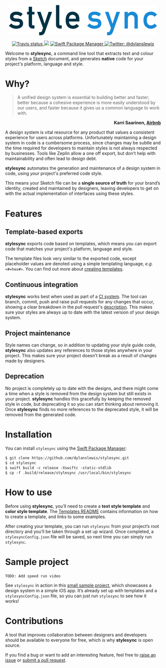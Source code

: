 <p align="center">
    <img src="Design/Logo.png" width="480" max-width="90%" alt="stylesync" />
</p>

<p align="center">
    <a href="https://travis-ci.org/dylanslewis/stylesync/branches">
        <img src="https://img.shields.io/travis/dylanslewis/stylesync/master.svg" alt="Travis status" />
    </a>
    <img src="https://img.shields.io/badge/Swift-4.0-orange.svg" />
    </a>
    <a href="https://swift.org/package-manager">
        <img src="https://img.shields.io/badge/spm-compatible-brightgreen.svg?style=flat" alt="Swift Package Manager" />
    </a>
    <a href="https://twitter.com/dylanslewis">
        <img src="https://img.shields.io/badge/contact-@dylanslewis-blue.svg?style=flat" alt="Twitter: @dylanslewis" />
    </a>
</p>

Welcome to **stylesync**, a command line tool that extracts text and colour styles from a [Sketch](https://www.sketchapp.com/) document, and generates **native** code for your project's platform, language and style.

# Why?

> A unified design system is essential to building better and faster; better because a cohesive experience is more easily understood by our users, and faster because it gives us a common language to work with.

<p align="right" data-meta="karri_saarinen_airbnb">
<b>Karri Saarinen, <a href="https://airbnb.design/building-a-visual-language/">Airbnb</a></b>
</p>


A design system is vital resource for any product that values a consistent experience for users across platforms. Unfortunately maintaining a design system in code is a cumbersome process, since changes may be subtle and the time required for developers to maintain styles is not always respected by businesses. Tools like Zeplin allow a one off export, but don’t help with maintainability and often lead to design debt.

**stylesync** automates the generation and maintenance of a design system in code, using *your* project's preferred code style.

This means your Sketch file can be a **single source of truth** for your brand’s identity, created and maintained by designers, leaving developers to get on with the actual implementation of interfaces using these styles.

# Features

## Template-based exports

**stylesync** exports code based on templates, which means you can export code that matches your project's platform, language and style.

The template files look very similar to the exported code, except placeholder values are denoted using a simple templating language, *e.g.* `<#=hex#>`. You can find out more about [creating templates](https://github.com/dylanslewis/stylesync/blob/master/Sources/StyleSyncCore/Templates/README.md).

## Continuous integration

**stylesync** works best when used as part of a [CI system](https://en.wikipedia.org/wiki/Continuous_integration). The tool can branch, commit, push and raise pull requests for any changes that occur, showing a clear breakdown in the pull request's [description](https://github.com/dylanslewis/stylesync/pull/10). This makes sure your styles are always up to date with the latest version of your design system.

## Project maintenance

Style names can change, so in addition to updating your style guide code, **stylesync** also updates any references to those styles anywhere in your project. This makes sure your project doesn't break as a result of changes made by designers.

## Deprecation

No project is completely up to date with the designs, and there might come a time when a style is removed from the design system but still exists in your project. **stylesync** handles this gracefully by keeping the removed style in code, but deprecating it so you can start thinking about removing it. Once **stylesync** finds no more references to the deprecated style, it will be removed from the generated code.

# Installation

You can install `stylesync` using the [Swift Package Manager](https://github.com/apple/swift-package-manager):
```
$ git clone https://github.com/dylanslewis/stylesync.git
$ cd stylesync
$ swift build -c release -Xswiftc -static-stdlib
$ cp -f .build/release/stylesync /usr/local/bin/stylesync
```

# How to use

Before using **stylesync**, you’ll need to create a **text style template** and **color style template**. The [Templates README](https://github.com/dylanslewis/stylesync/blob/master/Sources/StyleSyncCore/Templates/README.md) contains information on how to create a template, and links to some examples.

After creating your template, you can run `stylesync` from your project’s root directory and you’ll be taken through a set up wizard. Once completed, a `stylesyncConfig.json` file will be saved, so next time you can simply run `stylesync`.

# Sample project

`TODO: Add speed run video`

See `stylesync` in action in this [small sample project](https://github.com/dylanslewis/stylesync-styleguide-ios), which showcases a design system in a simple iOS app. It’s already set up with templates and a `stylesyncConfig.json` file, so you can just run `stylesync` to see how it works!

# Contributions

A tool that improves collaboration between designers and developers should be available to everyone for free, which is why **stylesync** is open source.

If you find a bug or want to add an interesting feature, feel free to [raise an issue](https://github.com/dylanslewis/stylesync/issues/new) or [submit a pull request](https://github.com/dylanslewis/stylesync/compare).

